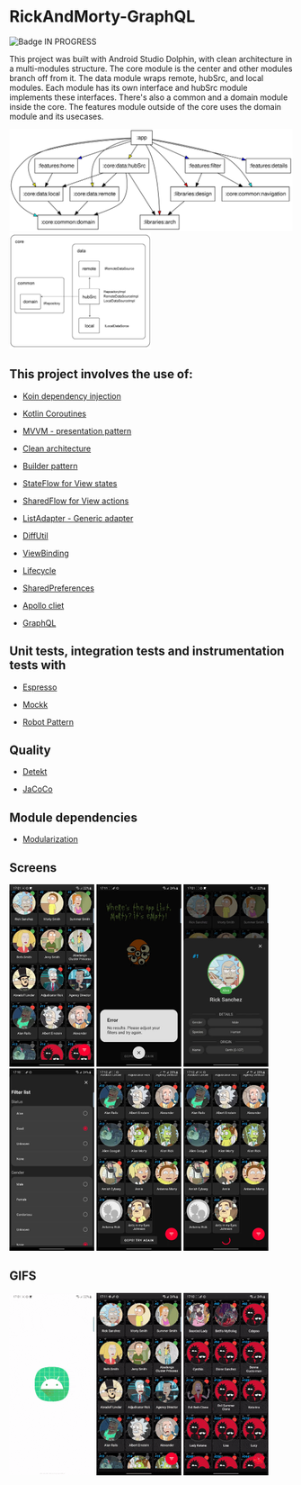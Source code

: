 # RickAndMorty-GraphQL
![Badge IN PROGRESS](http://img.shields.io/static/v1?label=STATUS&message=EM%20DESENVOLVIMENTO&color=GREEN&style=for-the-badge)

This project was built with Android Studio Dolphin, with clean architecture in a multi-modules structure. The core module is the center and other modules branch off from it. The data module wraps remote, hubSrc, and local modules. Each module has its own interface and hubSrc module implements these interfaces. There's also a common and a domain module inside the core. The features module outside of the core uses the domain module and its usecases.

<img src="images/graph.svg"/>
<img src="images/core.png" width="50%"/>

## This project involves the use of:

* [Koin dependency injection](https://insert-koin.io/)

* [Kotlin Coroutines](https://developer.android.com/kotlin/coroutines)

* [MVVM - presentation pattern](https://en.wikipedia.org/wiki/Model%E2%80%93view%E2%80%93viewmodel)

* [Clean architecture](https://blog.cleancoder.com/uncle-bob/2012/08/13/the-clean-architecture.html)

* [Builder pattern](https://refactoring.guru/design-patterns/builder)

* [StateFlow for View states](https://developer.android.com/kotlin/flow/stateflow-and-sharedflow#stateflow)

* [SharedFlow for View actions](https://developer.android.com/kotlin/flow/stateflow-and-sharedflow#sharedflow)

* [ListAdapter - Generic adapter](https://medium.com/@costa.fbo/reduce-boilerplate-code-with-a-single-listadapter-for-multiple-recyclerviews-c7d657917c66)

* [DiffUtil](https://developer.android.com/reference/androidx/recyclerview/widget/DiffUtil)

* [ViewBinding](https://developer.android.com/topic/libraries/view-binding)

* [Lifecycle](https://developer.android.com/guide/components/activities/activity-lifecycle)

* [SharedPreferences](https://developer.android.com/reference/android/content/SharedPreferences)

* [Apollo cliet](https://www.apollographql.com/docs/kotlin/v2/)

* [GraphQL](https://graphql.org/)


## Unit tests, integration tests and instrumentation tests with

* [Espresso](https://developer.android.com/training/testing/espresso)

* [Mockk](https://mockk.io/ANDROID.html)

* [Robot Pattern](https://jakewharton.com/testing-robots/)

## Quality

* [Detekt](https://detekt.dev/)

* [JaCoCo](https://en.wikipedia.org/wiki/Java_code_coverage_tools)

## Module dependencies

* [Modularization](https://developer.android.com/topic/modularization)

## Screens
<img src="images/1.jpg" width="30%"/> <img src="images/2.jpg" width="30%"/> <img src="images/3.jpg" width="30%"/>
<img src="images/4.jpg" width="30%"/> <img src="images/5.jpg" width="30%"/> <img src="images/6.jpg" width="30%"/>

## GIFS
<img src="images/1.gif" width="30%"/> <img src="images/2.gif" width="30%"/> <img src="images/3.gif" width="30%"/>
